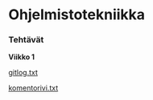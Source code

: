 # Ohjelmistotekniikka

### Tehtävät
**Viikko 1**

[gitlog.txt](https://raw.githubusercontent.com/msha/ot-harjoitustyo/master/laskarit/viikko1/gitlog.txt)

[komentorivi.txt](https://raw.githubusercontent.com/msha/ot-harjoitustyo/master/laskarit/viikko1/komentorivi.txt)
